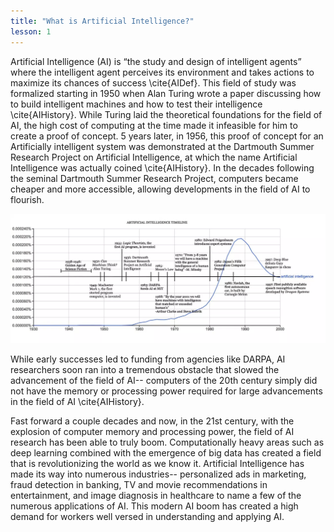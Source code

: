 ```yaml
---
title: "What is Artificial Intelligence?"
lesson: 1
---
```


Artificial Intelligence (AI) is “the study and design of intelligent agents” where the intelligent agent perceives its environment and takes actions to maximize its chances of success \cite{AIDef}. This field of study was formalized starting in 1950 when Alan Turing wrote a paper discussing how to build intelligent machines and how to test their intelligence \cite{AIHistory}. While Turing laid the theoretical foundations for the field of AI, the high cost of computing at the time made it infeasible for him to create a proof of concept. 5 years later, in 1956, this proof of concept for an Artificially intelligent system was demonstrated at the Dartmouth Summer Research Project on Artificial Intelligence, at which the name Artificial Intelligence was actually coined \cite{AIHistory}. In the decades following the seminal Dartmouth Summer Research Project, computers became cheaper and more accessible, allowing developments in the field of AI to flourish.

![History of AI](/assets/images/ML_images/AI/History_of_AI.png)

While early successes led to funding from agencies like DARPA, AI researchers soon ran into a tremendous obstacle that slowed the advancement of the field of AI-- computers of the 20th century simply did not have the memory or processing power required for large advancements in the field of AI \cite{AIHistory}. 

Fast forward a couple decades and now, in the 21st century, with the explosion of computer memory and processing power, the field of AI research has been able to truly boom. Computationally heavy areas such as deep learning combined with the emergence of big data has created a field that is revolutionizing the world as we know it. Artificial Intelligence has made its way into numerous industries-- personalized ads in marketing, fraud detection in banking, TV and movie recommendations in entertainment, and image diagnosis in healthcare to name a few of the numerous applications of AI. This modern AI boom has created a high demand for workers well versed in understanding and applying AI.